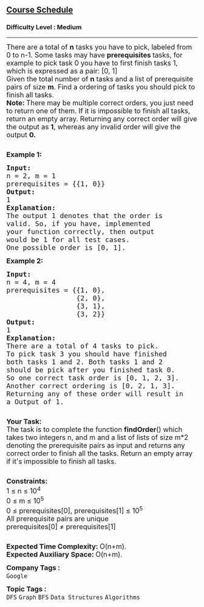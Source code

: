 <h2><a href="https://practice.geeksforgeeks.org/problems/course-schedule/1?utm_source=youtube&utm_medium=collab_striver_ytdescription&utm_campaign=course-schedule">Course Schedule</a></h2><h3>Difficulty Level : Medium</h3><hr><div class="problems_problem_content__Xm_eO"><p><span style="font-size:18px">There are a total of <strong>n</strong> tasks you have to pick, labeled from 0 to n-1. Some tasks may have <strong>prerequisites </strong>tasks, for example to pick task 0 you have to first finish tasks 1, which is expressed as a pair: [0, 1]<br>
Given the total number of <strong>n</strong> tasks and a list of prerequisite pairs of size <strong>m</strong>. Find a ordering of tasks you should pick to finish all tasks.</span><br>
<span style="font-size:18px"><strong>Note: </strong>There may be multiple correct orders, you just need to return one of them. If it is impossible to finish all tasks, return an empty array. Returning any correct order will give the output as <strong>1</strong>, whereas any invalid order will give the output <strong>0.</strong> </span></p>

<p><br>
<span style="font-size:18px"><strong>Example 1:</strong></span></p>

<pre><span style="font-size:18px"><strong>Input:
</strong>n = 2, m = 1
prerequisites = {{1, 0}}
<strong>Output:
</strong>1<strong>
Explanation:
</strong>The output 1 denotes that the order is
valid. So, if you have, implemented
your function correctly, then output
would be 1 for all test cases.</span>
<span style="font-size:18px">One possible order is [0, 1].</span></pre>

<p><span style="font-size:18px"><strong>Example 2:</strong></span></p>

<pre><span style="font-size:18px"><strong>Input:
</strong>n = 4, m = 4
prerequisites = {{1, 0},
                 {2, 0},
                 {3, 1},
                 {3, 2}}
<strong>Output:
</strong>1<strong>
Explanation:
</strong>There are a total of 4 tasks to pick.
To pick task 3 you should have finished
both tasks 1 and 2. Both tasks 1 and 2
should be pick after you finished task 0.
So one correct task order is [0, 1, 2, 3].
Another correct ordering is [0, 2, 1, 3].
Returning any of these order will result in
a Output of 1.</span>
</pre>

<p><br>
<span style="font-size:18px"><strong>Your Task:</strong><br>
The task is to complete the function <strong>findOrder</strong>() which takes two integers n, and m and a list of lists of size m*2 denoting the prerequisite pairs as input and returns any correct order to finish all the tasks. Return an empty array if it's impossible to finish all tasks.</span></p>

<div><br>
<span style="font-size:18px"><strong>Constraints:</strong><br>
1 ≤ n ≤ 10<sup>4</sup></span>

<div><span style="font-size:18px">0 ≤ m ≤ 10<sup>5</sup><br>
0 ≤&nbsp;prerequisites[0],&nbsp;prerequisites[1] ≤ 10<sup>5</sup><br>
All prerequisite pairs are unique</span></div>

<div><span style="font-size:18px">prerequisites[0]&nbsp;≠&nbsp;prerequisites[1]</span></div>
</div>

<p><br>
<span style="font-size:18px"><strong>Expected Time Complexity:&nbsp;</strong>O(n+m).<br>
<strong>Expected Auxiliary Space:&nbsp;</strong>O(n+m).</span></p>
</div><p><span style=font-size:18px><strong>Company Tags : </strong><br><code>Google</code>&nbsp;<br><p><span style=font-size:18px><strong>Topic Tags : </strong><br><code>DFS</code>&nbsp;<code>Graph</code>&nbsp;<code>BFS</code>&nbsp;<code>Data Structures</code>&nbsp;<code>Algorithms</code>&nbsp;